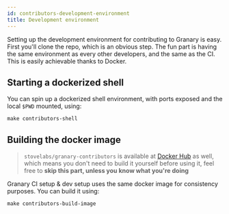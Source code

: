 ```yaml
---
id: contributors-development-environment
title: Development environment
---
```


Setting up the development environment for contributing to Granary is easy. First you'll clone the repo, which is an obvious step. The fun part is having the same environment as every other developers, and the same as the CI. This is easily achievable thanks to Docker.

## Starting a dockerized shell

You can spin up a dockerized shell environment, with ports exposed and the local `$PWD` mounted, using:

```shell
make contributors-shell
```

## Building the docker image

> `stovelabs/granary-contributors` is available at [Docker Hub](https://hub.docker.com/r/stovelabs/granary-contributors) as well, which means you don't need to build it yourself before using it, feel free to **skip this part, unless you know what you're doing**

Granary CI setup & dev setup uses the same docker image for consistency purposes. You can build it using:

```shell
make contributors-build-image
```